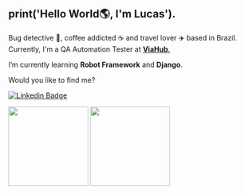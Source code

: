 ## print('Hello World:earth_americas:, I'm Lucas').

Bug detective :mag_right:, coffee addicted ☕ and travel lover ✈️ based in Brazil. Currently, I'm a QA Automation Tester at [**ViaHub**.](https://www.viahub.com.br/)

I’m currently learning **Robot Framework** and **Django**.

Would you like to find me?

[![Linkedin Badge](https://img.shields.io/badge/-lucasroxo-blue?style=flat-square&logo=Linkedin&logoColor=white&link)](https://www.linkedin.com/in/lucasroxo/)

<div style="display:inline-block"> 
  <a href="https://github.com/roxodev"></a>
  <img height="160em" src="https://github-readme-stats.vercel.app/api?username=roxodev&show_icons=true&theme=&include_all_commits=true&count_private=true" /> 
  <img height="160em" src="https://github-readme-stats.vercel.app/api/top-langs/?username=roxodev&layout=compact&langs_count=16&theme=" />
</div>
